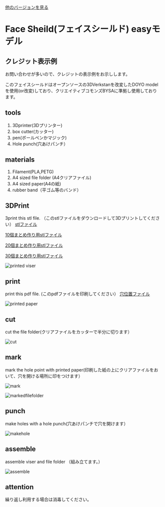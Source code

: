 [他のバージョンを見る](https://github.com/doyodoyo/facesheild)

# Face Sheild(フェイスシールド) easyモデル

## クレジット表示例
お問い合わせが多いので、クレジットの表示例をお示しします。

このフェイスシールドはオープンソースの3DVerkstanを改変したDOYO modelを使用(or改変)しており、クリエイティブコモンズBYSAに準拠し使用しております。

## tools
1. 3Dprinter(3Dプリンター)
2. box cutter(カッター)
3. pen(ボールペンかマジック)
4. Hole punch(穴あけパンチ）

## materials
1. Filament(PLA,PETG)
2. A4 sized file folder (A4クリアファイル)
3. A4 sized paper(A4の紙)
4. rubber band（平ゴム等のバンド）

## 3DPrint
3print this stl file. （このstlファイルをダウンロードして3Dプリントしてください）
[stlファイル](easy.stl)


[10個まとめ作り用stlファイル](easyX10.stl)

[20個まとめ作り用stlファイル](easyX20.stl)

[30個まとめ作り用stlファイル](easyX30.stl)


![printed viser](../images/ver1-2_1.jpeg)

## print
print this pdf file. (このpdfファイルを印刷してください）
[穴位置ファイル](hole_easy.pdf)

![printed paper](../images/ver1-2_2.jpeg)

## cut
cut the file folder(クリアファイルをカッターで半分に切ります）

![cut](../images/3.jpeg)

## mark
mark the hole point with printed paper(印刷した紙の上にクリアファイルをおいて、穴を開ける場所に印をつけます）

![mark](../images/4.jpeg)


![markedfilefolder](../images/5.jpeg)

## punch
make holes with a hole punch(穴あけパンチで穴を開けます）

![makehole](../images/6.jpeg)

## assemble
assemble viser and file folder （組み立てます。）

![assemble](../images/ver1-2_0.jpeg)

## attention
繰り返し利用する場合は消毒してください。


